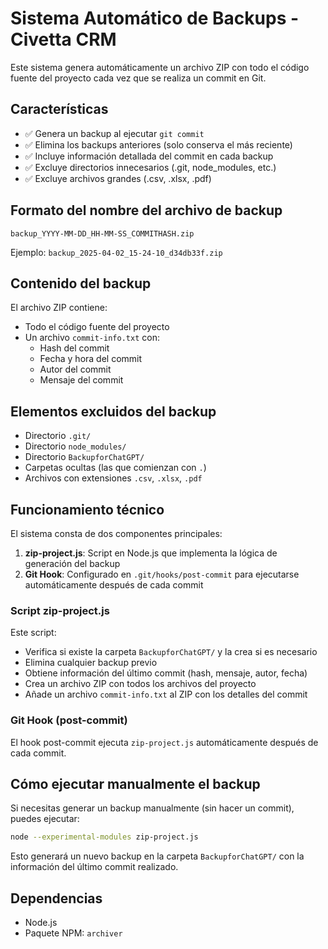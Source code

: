 # Sistema Automático de Backups - Civetta CRM

Este sistema genera automáticamente un archivo ZIP con todo el código fuente del proyecto cada vez que se realiza un commit en Git.

## Características

- ✅ Genera un backup al ejecutar `git commit`
- ✅ Elimina los backups anteriores (solo conserva el más reciente)
- ✅ Incluye información detallada del commit en cada backup
- ✅ Excluye directorios innecesarios (.git, node_modules, etc.)
- ✅ Excluye archivos grandes (.csv, .xlsx, .pdf)

## Formato del nombre del archivo de backup

```
backup_YYYY-MM-DD_HH-MM-SS_COMMITHASH.zip
```

Ejemplo: `backup_2025-04-02_15-24-10_d34db33f.zip`

## Contenido del backup

El archivo ZIP contiene:
- Todo el código fuente del proyecto
- Un archivo `commit-info.txt` con:
  - Hash del commit
  - Fecha y hora del commit
  - Autor del commit
  - Mensaje del commit

## Elementos excluidos del backup

- Directorio `.git/`
- Directorio `node_modules/`
- Directorio `BackupforChatGPT/`
- Carpetas ocultas (las que comienzan con `.`)
- Archivos con extensiones `.csv`, `.xlsx`, `.pdf`

## Funcionamiento técnico

El sistema consta de dos componentes principales:

1. **zip-project.js**: Script en Node.js que implementa la lógica de generación del backup
2. **Git Hook**: Configurado en `.git/hooks/post-commit` para ejecutarse automáticamente después de cada commit

### Script zip-project.js

Este script:
- Verifica si existe la carpeta `BackupforChatGPT/` y la crea si es necesario
- Elimina cualquier backup previo
- Obtiene información del último commit (hash, mensaje, autor, fecha)
- Crea un archivo ZIP con todos los archivos del proyecto
- Añade un archivo `commit-info.txt` al ZIP con los detalles del commit

### Git Hook (post-commit)

El hook post-commit ejecuta `zip-project.js` automáticamente después de cada commit.

## Cómo ejecutar manualmente el backup

Si necesitas generar un backup manualmente (sin hacer un commit), puedes ejecutar:

```bash
node --experimental-modules zip-project.js
```

Esto generará un nuevo backup en la carpeta `BackupforChatGPT/` con la información del último commit realizado.

## Dependencias

- Node.js
- Paquete NPM: `archiver`